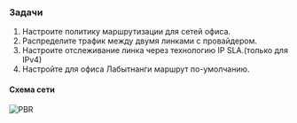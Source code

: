 ### Задачи

1. Настроите политику маршрутизации для сетей офиса.
2. Распределите трафик между двумя линками с провайдером.
3. Настроите отслеживание линка через технологию IP SLA.(только для IPv4)
4. Настройте для офиса Лабытнанги маршрут по-умолчанию.

#### Схема сети

![PBR](https://user-images.githubusercontent.com/112701413/201107407-b2419b00-ad4d-4ba6-b2ce-07b8d3f5ef05.jpg)
